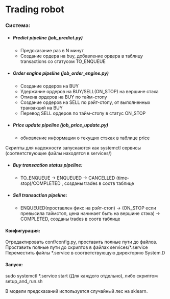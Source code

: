 # Trading robot
### Система:
- ##### Predict pipeline (job_predict.py)
  - Предсказание раз в N минут
  - Создание ордера на buy, добавление ордера в таблицу transactions со статусом TO_ENQUEUE
- ##### Order engine pipeline (job_order_engine.py)
  - Создание ордеров на BUY
  - Удержание ордеров на BUY/SELL(ON_STOP) на вершине стэка
  - Отмена ордеров на BUY по тайм-стопу
  - Создание ордеров на SELL по рэйт-стопу, от выполненных транзакций на BUY
  - Перевод SELL ордеров по тайм-стопу в статус ON_STOP
- ##### Price update pipeline (job_price_update.py)
  - обновление информации о текущих стэках в таблице price

Скрипты для надежности запускаются как systemctl сервисы (соответствующие файлы находятся в services/)

- ##### Buy transaction status pipeline:
   - TO_ENQUEUE -> ENQUEUED -> CANCELLED (time-stop)/COMPLETED , созданы trades в соотв таблице
- ##### Sell transaction pipeline:
   - ENQUEUED(проставлен фикс на рэйт-стоп) -> (ON_STOP если превысила таймстоп, цена начинает быть на вершине стэка) -> COMPLETED, созданы trades в соотв таблице

#### Конфигурация:
Отредактировать conf/config.py, проставить полные пути до файлов.
Проставить полные пути до скриптов в файлах services/*.service
Переместить файлы *.service в соответствующую директорию System.D

#### Запуск:
sudo systemctl *.service start (Для каждого отдельно), либо скриптом setup_and_run.sh

В модели предсказаний используется случайный лес на sklearn.
